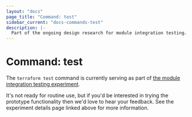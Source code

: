 ```yaml
---
layout: "docs"
page_title: "Command: test"
sidebar_current: "docs-commands-test"
description: |-
  Part of the ongoing design research for module integration testing.
---
```


# Command: test

The `terraform test` command is currently serving as part of
[the module integration testing experiment](/docs/language/modules/testing-experiment.html).

It's not ready for routine use, but if you'd be interested in trying the
prototype functionality then we'd love to hear your feedback. See the
experiment details page linked above for more information.
